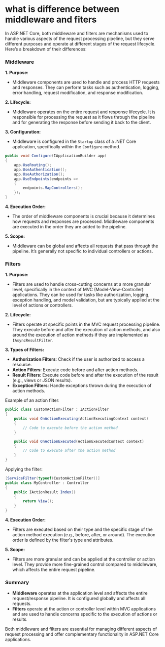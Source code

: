 # what is difference between middleware and fiters

In ASP.NET Core, both middleware and filters are mechanisms used to handle various aspects of the request processing pipeline, but they serve different purposes and operate at different stages of the request lifecycle. Here’s a breakdown of their differences:

### Middleware

**1. Purpose:**

- Middleware components are used to handle and process HTTP requests and responses. They can perform tasks such as authentication, logging, error handling, request modification, and response modification.

**2. Lifecycle:**

- Middleware operates on the entire request and response lifecycle. It is responsible for processing the request as it flows through the pipeline and for generating the response before sending it back to the client.

**3. Configuration:**

- Middleware is configured in the `Startup` class of a .NET Core application, specifically within the `Configure` method.

```csharp
public void Configure(IApplicationBuilder app)
{
    app.UseRouting();
    app.UseAuthentication();
    app.UseAuthorization();
    app.UseEndpoints(endpoints =>
    {
        endpoints.MapControllers();
    });
}
```

**4. Execution Order:**

- The order of middleware components is crucial because it determines how requests and responses are processed. Middleware components are executed in the order they are added to the pipeline.

**5. Scope:**

- Middleware can be global and affects all requests that pass through the pipeline. It’s generally not specific to individual controllers or actions.

### Filters

**1. Purpose:**

- Filters are used to handle cross-cutting concerns at a more granular level, specifically in the context of MVC (Model-View-Controller) applications. They can be used for tasks like authorization, logging, exception handling, and model validation, but are typically applied at the level of actions or controllers.

**2. Lifecycle:**

- Filters operate at specific points in the MVC request processing pipeline. They execute before and after the execution of action methods, and also around the execution of action methods if they are implemented as `IAsyncResultFilter`.

**3. Types of Filters:**

- **Authorization Filters**: Check if the user is authorized to access a resource.
- **Action Filters**: Execute code before and after action methods.
- **Result Filters**: Execute code before and after the execution of the result (e.g., views or JSON results).
- **Exception Filters**: Handle exceptions thrown during the execution of action methods.

Example of an action filter:

```csharp
public class CustomActionFilter : IActionFilter
{
    public void OnActionExecuting(ActionExecutingContext context)
    {
        // Code to execute before the action method
    }

    public void OnActionExecuted(ActionExecutedContext context)
    {
        // Code to execute after the action method
    }
}
```

Applying the filter:

```csharp
[ServiceFilter(typeof(CustomActionFilter))]
public class MyController : Controller
{
    public IActionResult Index()
    {
        return View();
    }
}
```

**4. Execution Order:**

- Filters are executed based on their type and the specific stage of the action method execution (e.g., before, after, or around). The execution order is defined by the filter's type and attributes.

**5. Scope:**

- Filters are more granular and can be applied at the controller or action level. They provide more fine-grained control compared to middleware, which affects the entire request pipeline.

### Summary

- **Middleware** operates at the application level and affects the entire request/response pipeline. It is configured globally and affects all requests.
- **Filters** operate at the action or controller level within MVC applications and are used to handle concerns specific to the execution of actions or results.

Both middleware and filters are essential for managing different aspects of request processing and offer complementary functionality in ASP.NET Core applications.
